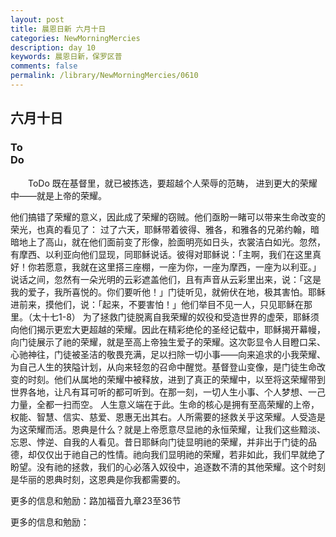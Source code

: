```yaml
---
layout: post
title: 晨恩日新 六月十日
categories: NewMorningMercies
description: day 10
keywords: 晨恩日新，保罗区普
comments: false
permalink: /library/NewMorningMercies/0610
---
```


## 六月十日

### To <br> Do

&emsp;&emsp;ToDo
既在基督里，就已被拣选，要超越个人荣辱的范畴，
进到更大的荣耀中——就是上帝的荣耀。
 
他们搞错了荣耀的意义，因此成了荣耀的窃贼。他们亟盼一睹可以带来生命改变的荣光，也真的看见了：
过了六天，耶稣带着彼得、雅各，和雅各的兄弟约翰，暗暗地上了高山，就在他们面前变了形像，脸面明亮如日头，衣裳洁白如光。忽然，有摩西、以利亚向他们显现，同耶稣说话。彼得对耶稣说：「主啊，我们在这里真好！你若愿意，我就在这里搭三座棚，一座为你，一座为摩西，一座为以利亚。」说话之间，忽然有一朵光明的云彩遮盖他们，且有声音从云彩里出来，说：「这是我的爱子，我所喜悦的。你们要听他！」门徒听见，就俯伏在地，极其害怕。耶稣进前来，摸他们，说：「起来，不要害怕！」他们举目不见一人，只见耶稣在那里。（太十七1-8）
为了拯救门徒脱离自我荣耀的奴役和受造世界的虚荣，耶稣须向他们揭示更宏大更超越的荣耀。因此在精彩绝伦的圣经记载中，耶稣揭开幕幔，向门徒展示了祂的荣耀，就是至高上帝独生爱子的荣耀。这次彰显令人目瞪口呆、心驰神往，门徒被圣洁的敬畏充满，足以扫除一切小事——向来追求的小我荣耀、为自己人生的狭隘计划，从向来轻忽的召命中醒觉。基督登山变像，是门徒生命改变的时刻。他们从属地的荣耀中被释放，进到了真正的荣耀中，以至将这荣耀带到世界各地，让凡有耳可听的都可听到。在那一刻，一切人生小事、个人梦想、一己力量，全都一扫而空。
人生意义端在于此。生命的核心是拥有至高荣耀的上帝，权能、智慧、信实、慈爱、恩惠无出其右。人所需要的拯救关乎这荣耀。人受造是为这荣耀而活。恩典是什么？就是上帝愿意尽显祂的永恒荣耀，让我们这些黯淡、忘恩、悖逆、自我的人看见。昔日耶稣向门徒显明祂的荣耀，并非出于门徒的品德，却仅仅出于祂自己的性情。祂向我们显明祂的荣耀，若非如此，我们早就绝了盼望。没有祂的拯救，我们的心必落入奴役中，追逐数不清的其他荣耀。这个时刻是华丽的恩典时刻，这恩典是你我都需要的。
 
更多的信息和勉励：路加福音九章23至36节

更多的信息和勉励：[]()
